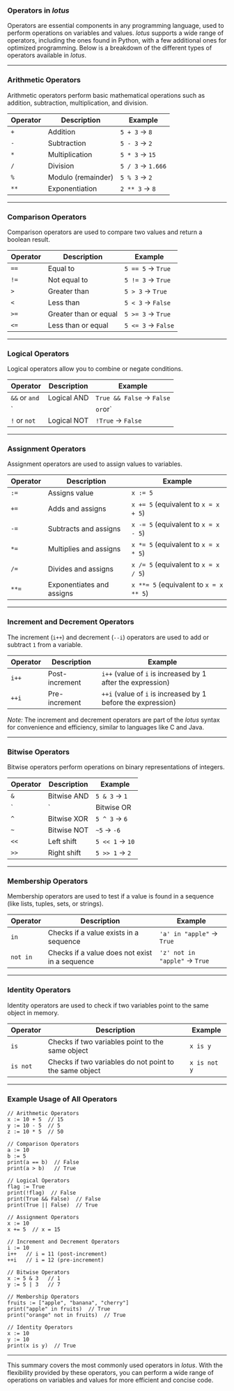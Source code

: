 ### **Operators in *lotus***
Operators are essential components in any programming language, used to perform operations on variables and values. *lotus* supports a wide range of operators, including the ones found in Python, with a few additional ones for optimized programming. Below is a breakdown of the different types of operators available in *lotus*.

---

### **Arithmetic Operators**
Arithmetic operators perform basic mathematical operations such as addition, subtraction, multiplication, and division.

| Operator | Description            | Example      |
|----------|------------------------|--------------|
| `+`      | Addition               | `5 + 3` → `8`|
| `-`      | Subtraction            | `5 - 3` → `2`|
| `*`      | Multiplication         | `5 * 3` → `15`|
| `/`      | Division               | `5 / 3` → `1.666`|
| `%`      | Modulo (remainder)     | `5 % 3` → `2` |
| `**`     | Exponentiation         | `2 ** 3` → `8` |

---

### **Comparison Operators**
Comparison operators are used to compare two values and return a boolean result.

| Operator | Description            | Example          |
|----------|------------------------|------------------|
| `==`     | Equal to               | `5 == 5` → `True`|
| `!=`     | Not equal to           | `5 != 3` → `True`|
| `>`      | Greater than           | `5 > 3` → `True` |
| `<`      | Less than              | `5 < 3` → `False`|
| `>=`     | Greater than or equal  | `5 >= 3` → `True`|
| `<=`     | Less than or equal     | `5 <= 3` → `False`|

---

### **Logical Operators**
Logical operators allow you to combine or negate conditions.

| Operator      | Description            | Example         |
|---------------|------------------------|-----------------|
| `&&` or `and` | Logical AND            | `True && False` → `False` |
| `||` or `or`  | Logical OR             | `True || False` → `True` |
| `!`  or `not` | Logical NOT            | `!True` → `False` |

---

### **Assignment Operators**
Assignment operators are used to assign values to variables.

| Operator | Description            | Example        |
|----------|------------------------|----------------|
| `:=`     | Assigns value          | `x := 5`        |
| `+=`     | Adds and assigns       | `x += 5` (equivalent to `x = x + 5`)|
| `-=`     | Subtracts and assigns  | `x -= 5` (equivalent to `x = x - 5`)|
| `*=`     | Multiplies and assigns | `x *= 5` (equivalent to `x = x * 5`)|
| `/=`     | Divides and assigns    | `x /= 5` (equivalent to `x = x / 5`)|
| `**=`    | Exponentiates and assigns | `x **= 5` (equivalent to `x = x ** 5`)|

---

### **Increment and Decrement Operators**
The increment (`i++`) and decrement (`--i`) operators are used to add or subtract `1` from a variable.

| Operator | Description            | Example        |
|----------|------------------------|----------------|
| `i++`    | Post-increment         | `i++` (value of `i` is increased by 1 after the expression) |
| `++i`    | Pre-increment          | `++i` (value of `i` is increased by 1 before the expression) |

*Note:* The increment and decrement operators are part of the *lotus* syntax for convenience and efficiency, similar to languages like C and Java.

---

### **Bitwise Operators**
Bitwise operators perform operations on binary representations of integers.

| Operator | Description            | Example         |
|----------|------------------------|-----------------|
| `&`      | Bitwise AND            | `5 & 3` → `1`   |
| `|`      | Bitwise OR             | `5 | 3` → `7`   |
| `^`      | Bitwise XOR            | `5 ^ 3` → `6`   |
| `~`      | Bitwise NOT            | `~5` → `-6`     |
| `<<`     | Left shift             | `5 << 1` → `10` |
| `>>`     | Right shift            | `5 >> 1` → `2`  |

---

### **Membership Operators**
Membership operators are used to test if a value is found in a sequence (like lists, tuples, sets, or strings).

| Operator | Description            | Example         |
|----------|------------------------|-----------------|
| `in`     | Checks if a value exists in a sequence | `'a' in "apple"` → `True` |
| `not in` | Checks if a value does not exist in a sequence | `'z' not in "apple"` → `True` |

---

### **Identity Operators**
Identity operators are used to check if two variables point to the same object in memory.

| Operator | Description            | Example        |
|----------|------------------------|----------------|
| `is`     | Checks if two variables point to the same object | `x is y` |
| `is not` | Checks if two variables do not point to the same object | `x is not y` |

---

### **Example Usage of All Operators**

```lotus
// Arithmetic Operators
x := 10 + 5  // 15
y := 10 - 5  // 5
z := 10 * 5  // 50

// Comparison Operators
a := 10
b := 5
print(a == b)  // False
print(a > b)   // True

// Logical Operators
flag := True
print(!flag)  // False
print(True && False)  // False
print(True || False)  // True

// Assignment Operators
x := 10
x += 5  // x = 15

// Increment and Decrement Operators
i := 10
i++   // i = 11 (post-increment)
++i   // i = 12 (pre-increment)

// Bitwise Operators
x := 5 & 3   // 1
y := 5 | 3   // 7

// Membership Operators
fruits := ["apple", "banana", "cherry"]
print("apple" in fruits)  // True
print("orange" not in fruits)  // True

// Identity Operators
x := 10
y := 10
print(x is y)  // True
```

---

This summary covers the most commonly used operators in *lotus*. With the flexibility provided by these operators, you can perform a wide range of operations on variables and values for more efficient and concise code.
